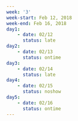 ```yaml
---
week: '3'
week-start: Feb 12, 2018
week-end: Feb 16, 2018
day1:
    - date: 02/12
      status: late
day2:
    - date: 02/13
      status: ontime
day3:
    - date: 02/14
      status: late
day4:
    - date: 02/15
      status: noshow
day5:
    - date: 02/16
      status: ontime
---
```

